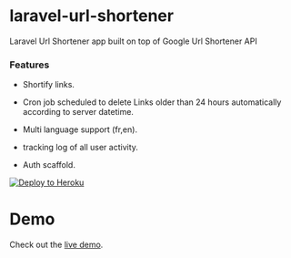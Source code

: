 # laravel-url-shortener
Laravel Url Shortener app built on top of Google Url Shortener API

### Features

+ Shortify links.

+ Cron job scheduled to delete Links older than 24 hours automatically according to server datetime.

+ Multi language support (fr,en).

+ tracking log of all user activity.

+ Auth scaffold.

[![Deploy to Heroku](https://www.herokucdn.com/deploy/button.png)](https://heroku.com/deploy)

# Demo

Check out the [live demo](http://fathomless-harbor-99649.herokuapp.com).

